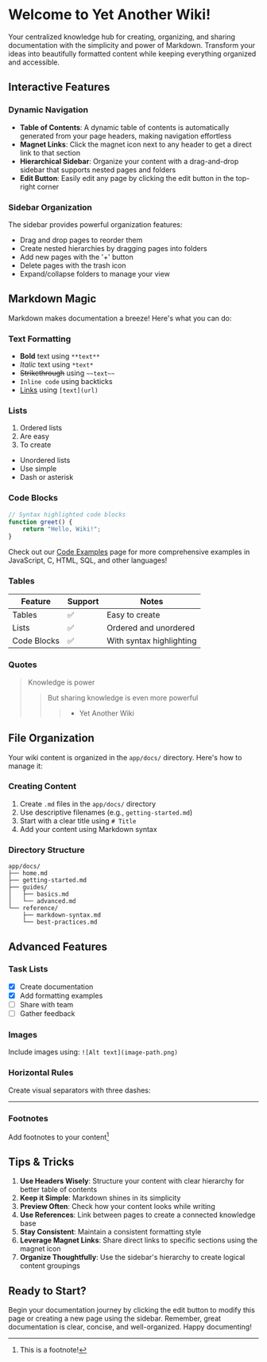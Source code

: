 # Welcome to Yet Another Wiki!

Your centralized knowledge hub for creating, organizing, and sharing documentation with the simplicity and power of Markdown. Transform your ideas into beautifully formatted content while keeping everything organized and accessible.

## Interactive Features

### Dynamic Navigation

- **Table of Contents**: A dynamic table of contents is automatically generated from your page headers, making navigation effortless
- **Magnet Links**: Click the magnet icon next to any header to get a direct link to that section
- **Hierarchical Sidebar**: Organize your content with a drag-and-drop sidebar that supports nested pages and folders
- **Edit Button**: Easily edit any page by clicking the edit button in the top-right corner

### Sidebar Organization

The sidebar provides powerful organization features:
- Drag and drop pages to reorder them
- Create nested hierarchies by dragging pages into folders
- Add new pages with the '+' button
- Delete pages with the trash icon
- Expand/collapse folders to manage your view

## Markdown Magic

Markdown makes documentation a breeze! Here's what you can do:

### Text Formatting

- **Bold** text using `**text**`
- *Italic* text using `*text*`
- ~~Strikethrough~~ using `~~text~~`
- `Inline code` using backticks
- [Links](https://example.com) using `[text](url)`

### Lists

1. Ordered lists
2. Are easy
3. To create

- Unordered lists
- Use simple
- Dash or asterisk

### Code Blocks

```javascript
// Syntax highlighted code blocks
function greet() {
    return "Hello, Wiki!";
}
```

Check out our [Code Examples](/code-examples) page for more comprehensive examples in JavaScript, C, HTML, SQL, and other languages!

### Tables

| Feature | Support | Notes |
|---------|---------|-------|
| Tables | ✅ | Easy to create |
| Lists | ✅ | Ordered and unordered |
| Code Blocks | ✅ | With syntax highlighting |

### Quotes

> Knowledge is power
> 
> > But sharing knowledge is even more powerful
> >
> > > - Yet Another Wiki

## File Organization

Your wiki content is organized in the `app/docs/` directory. Here's how to manage it:

### Creating Content

1. Create `.md` files in the `app/docs/` directory
2. Use descriptive filenames (e.g., `getting-started.md`)
3. Start with a clear title using `# Title`
4. Add your content using Markdown syntax

### Directory Structure

```plaintext
app/docs/
├── home.md
├── getting-started.md
├── guides/
│   ├── basics.md
│   └── advanced.md
└── reference/
    ├── markdown-syntax.md
    └── best-practices.md
```

## Advanced Features

### Task Lists

- [x] Create documentation
- [x] Add formatting examples
- [ ] Share with team
- [ ] Gather feedback

### Images

Include images using: `![Alt text](image-path.png)`

### Horizontal Rules

Create visual separators with three dashes:

---

### Footnotes

Add footnotes to your content[^1]

[^1]: This is a footnote!

## Tips & Tricks

1. **Use Headers Wisely**: Structure your content with clear hierarchy for better table of contents
2. **Keep it Simple**: Markdown shines in its simplicity
3. **Preview Often**: Check how your content looks while writing
4. **Use References**: Link between pages to create a connected knowledge base
5. **Stay Consistent**: Maintain a consistent formatting style
6. **Leverage Magnet Links**: Share direct links to specific sections using the magnet icon
7. **Organize Thoughtfully**: Use the sidebar's hierarchy to create logical content groupings

## Ready to Start?

Begin your documentation journey by clicking the edit button to modify this page or creating a new page using the sidebar. Remember, great documentation is clear, concise, and well-organized. Happy documenting!
